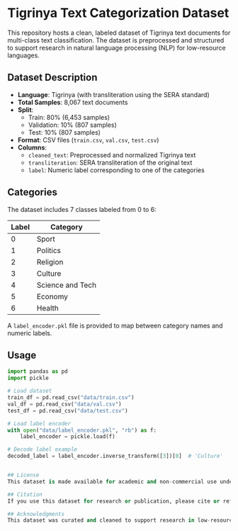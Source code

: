 # Tigrinya Text Categorization Dataset

This repository hosts a clean, labeled dataset of Tigrinya text documents for multi-class text classification. The dataset is preprocessed and structured to support research in natural language processing (NLP) for low-resource languages.

## Dataset Description

- **Language**: Tigrinya (with transliteration using the SERA standard)
- **Total Samples**: 8,067 text documents
- **Split**:
  - Train: 80% (6,453 samples)
  - Validation: 10% (807 samples)
  - Test: 10% (807 samples)
- **Format**: CSV files (`train.csv`, `val.csv`, `test.csv`)
- **Columns**:
  - `cleaned_text`: Preprocessed and normalized Tigrinya text
  - `transliteration`: SERA transliteration of the original text
  - `label`: Numeric label corresponding to one of the categories

## Categories

The dataset includes 7 classes labeled from 0 to 6:

| Label | Category            |
|-------|---------------------|
| 0     | Sport               |
| 1     | Politics            |
| 2     | Religion            |
| 3     | Culture             |
| 4     | Science and Tech    |
| 5     | Economy             |
| 6     | Health              |

A `label_encoder.pkl` file is provided to map between category names and numeric labels.

## Usage

```python
import pandas as pd
import pickle

# Load dataset
train_df = pd.read_csv("data/train.csv")
val_df = pd.read_csv("data/val.csv")
test_df = pd.read_csv("data/test.csv")

# Load label encoder
with open("data/label_encoder.pkl", "rb") as f:
    label_encoder = pickle.load(f)

# Decode label example
decoded_label = label_encoder.inverse_transform([3])[0]  # 'Culture'


## License
This dataset is made available for academic and non-commercial use under the MIT License.

## Citation
If you use this dataset for research or publication, please cite or reference this repository.

## Acknowledgments
This dataset was curated and cleaned to support research in low-resource language NLP, particularly for the Tigrinya language.